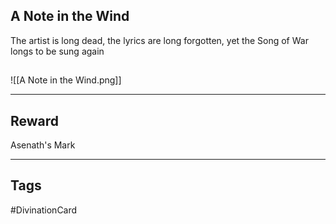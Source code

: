 ## A Note in the Wind
The artist is long dead,
the lyrics are long forgotten,
yet the Song of War longs to be sung again
## 
![[A Note in the Wind.png]]

---
## Reward
Asenath's Mark

---
## Tags
#DivinationCard